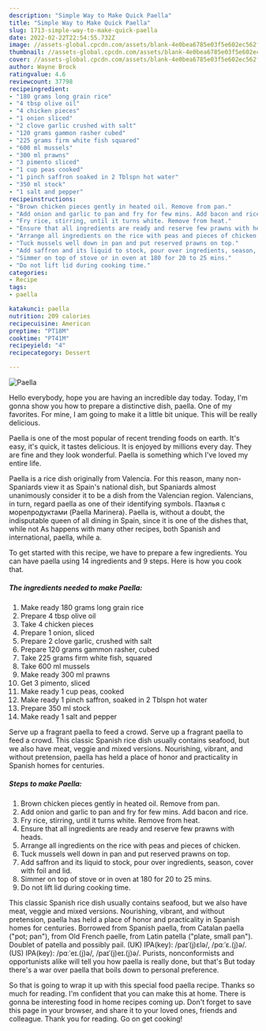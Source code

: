 ```yaml
---
description: "Simple Way to Make Quick Paella"
title: "Simple Way to Make Quick Paella"
slug: 1713-simple-way-to-make-quick-paella
date: 2022-02-22T22:54:55.732Z
image: //assets-global.cpcdn.com/assets/blank-4e0bea6785e03f5e602ec562f230caae08da540cada707380b4fe1bbebba43da.png
thumbnail: //assets-global.cpcdn.com/assets/blank-4e0bea6785e03f5e602ec562f230caae08da540cada707380b4fe1bbebba43da.png
cover: //assets-global.cpcdn.com/assets/blank-4e0bea6785e03f5e602ec562f230caae08da540cada707380b4fe1bbebba43da.png
author: Wayne Brock
ratingvalue: 4.6
reviewcount: 37798
recipeingredient:
- "180 grams long grain rice"
- "4 tbsp olive oil"
- "4 chicken pieces"
- "1 onion sliced"
- "2 clove garlic crushed with salt"
- "120 grams gammon rasher cubed"
- "225 grams firm white fish squared"
- "600 ml mussels"
- "300 ml prawns"
- "3 pimento sliced"
- "1 cup peas cooked"
- "1 pinch saffron soaked in 2 Tblspn hot water"
- "350 ml stock"
- "1 salt and pepper"
recipeinstructions:
- "Brown chicken pieces gently in heated oil. Remove from pan."
- "Add onion and garlic to pan and fry for few mins. Add bacon and rice."
- "Fry rice, stirring, until it turns white. Remove from heat."
- "Ensure that all ingredients are ready and reserve few prawns with heads."
- "Arrange all ingredients on the rice with peas and pieces of chicken."
- "Tuck mussels well down in pan and put reserved prawns on top."
- "Add saffron and its liquid to stock, pour over ingredients, season, cover with foil and lid."
- "Simmer on top of stove or in oven at 180 for 20 to 25 mins."
- "Do not lift lid during cooking time."
categories:
- Recipe
tags:
- paella

katakunci: paella 
nutrition: 209 calories
recipecuisine: American
preptime: "PT18M"
cooktime: "PT41M"
recipeyield: "4"
recipecategory: Dessert

---
```



![Paella](//assets-global.cpcdn.com/assets/blank-4e0bea6785e03f5e602ec562f230caae08da540cada707380b4fe1bbebba43da.png)

Hello everybody, hope you are having an incredible day today. Today, I'm gonna show you how to prepare a distinctive dish, paella. One of my favorites. For mine, I am going to make it a little bit unique. This will be really delicious.

Paella is one of the most popular of recent trending foods on earth. It's easy, it's quick, it tastes delicious. It is enjoyed by millions every day. They are fine and they look wonderful. Paella is something which I've loved my entire life.

Paella is a rice dish originally from Valencia. For this reason, many non-Spaniards view it as Spain&#39;s national dish, but Spaniards almost unanimously consider it to be a dish from the Valencian region. Valencians, in turn, regard paella as one of their identifying symbols. Паэлья с морепродуктами (Paella Marinera). Paella is, without a doubt, the indisputable queen of all dining in Spain, since it is one of the dishes that, while not As happens with many other recipes, both Spanish and international, paella, while a.


To get started with this recipe, we have to prepare a few ingredients. You can have paella using 14 ingredients and 9 steps. Here is how you cook that.

<!--inarticleads1-->

##### The ingredients needed to make Paella:

1. Make ready 180 grams long grain rice
1. Prepare 4 tbsp olive oil
1. Take 4 chicken pieces
1. Prepare 1 onion, sliced
1. Prepare 2 clove garlic, crushed with salt
1. Prepare 120 grams gammon rasher, cubed
1. Take 225 grams firm white fish, squared
1. Take 600 ml mussels
1. Make ready 300 ml prawns
1. Get 3 pimento, sliced
1. Make ready 1 cup peas, cooked
1. Make ready 1 pinch saffron, soaked in 2 Tblspn hot water
1. Prepare 350 ml stock
1. Make ready 1 salt and pepper


Serve up a fragrant paella to feed a crowd. Serve up a fragrant paella to feed a crowd. This classic Spanish rice dish usually contains seafood, but we also have meat, veggie and mixed versions. Nourishing, vibrant, and without pretension, paella has held a place of honor and practicality in Spanish homes for centuries. 

<!--inarticleads2-->

##### Steps to make Paella:

1. Brown chicken pieces gently in heated oil. Remove from pan.
1. Add onion and garlic to pan and fry for few mins. Add bacon and rice.
1. Fry rice, stirring, until it turns white. Remove from heat.
1. Ensure that all ingredients are ready and reserve few prawns with heads.
1. Arrange all ingredients on the rice with peas and pieces of chicken.
1. Tuck mussels well down in pan and put reserved prawns on top.
1. Add saffron and its liquid to stock, pour over ingredients, season, cover with foil and lid.
1. Simmer on top of stove or in oven at 180 for 20 to 25 mins.
1. Do not lift lid during cooking time.


This classic Spanish rice dish usually contains seafood, but we also have meat, veggie and mixed versions. Nourishing, vibrant, and without pretension, paella has held a place of honor and practicality in Spanish homes for centuries. Borrowed from Spanish paella, from Catalan paella ("pot; pan"), from Old French paelle, from Latin patella ("plate, small pan"). Doublet of patella and possibly pail. (UK) IPA(key): /paɪˈ(j)ɛlə/, /pɑːˈɛ.(j)ə/. (US) IPA(key): /pɑːˈeɪ.(j)ə/, /paɪˈ(j)eɪ.(j)ə/. Purists, nonconformists and opportunists alike will tell you how paella is really done, but that&#39;s But today there&#39;s a war over paella that boils down to personal preference. 

So that is going to wrap it up with this special food paella recipe. Thanks so much for reading. I'm confident that you can make this at home. There is gonna be interesting food in home recipes coming up. Don't forget to save this page in your browser, and share it to your loved ones, friends and colleague. Thank you for reading. Go on get cooking!
